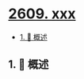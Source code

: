 # [2609. xxx](https://github.com/Tdahuyou/TNotes.leetcode/tree/main/notes/2609.%20xxx)

<!-- region:toc -->

- [1. 📝 概述](#1--概述)

<!-- endregion:toc -->

## 1. 📝 概述
